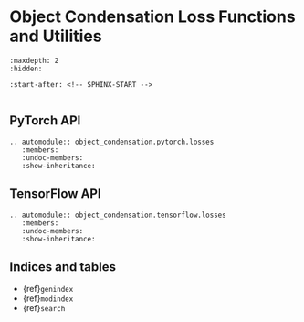# Object Condensation Loss Functions and Utilities

```{toctree}
:maxdepth: 2
:hidden:

```

```{include} ../README.md
:start-after: <!-- SPHINX-START -->
```

```{include} benchmarks.md

```

## PyTorch API

```{eval-rst}
.. automodule:: object_condensation.pytorch.losses
   :members:
   :undoc-members:
   :show-inheritance:
```

## TensorFlow API

```{eval-rst}
.. automodule:: object_condensation.tensorflow.losses
   :members:
   :undoc-members:
   :show-inheritance:
```

## Indices and tables

- {ref}`genindex`
- {ref}`modindex`
- {ref}`search`
